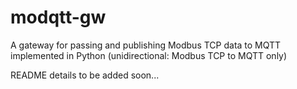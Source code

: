 # modqtt-gw
A gateway for passing and publishing Modbus TCP data to MQTT implemented in Python (unidirectional: Modbus TCP to MQTT only)  

README details to be added soon...